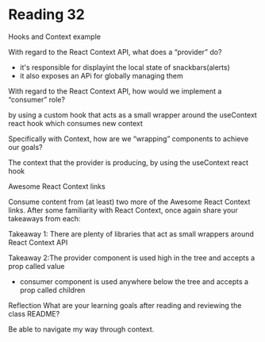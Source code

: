 # Reading 32

Hooks and Context example

With regard to the React Context API, what does a “provider” do?

- it's responsible for displayint the local state of snackbars(alerts)
- it also exposes an APi for globally managing them

With regard to the React Context API, how would we implement a “consumer” role?

by using a custom hook that acts as a small wrapper around the useContext react hook which consumes new context

Specifically with Context, how are we “wrapping” components to achieve our goals?

The context that the provider is producing, by using the useContext react hook

Awesome React Context links

Consume content from (at least) two more of the Awesome React Context links. After some familiarity with React Context, once again share your takeaways from each:

Takeaway 1: There are plenty of libraries that act as small wrappers around React Context API

Takeaway 2:The provider component is used high in the tree and accepts a prop called value

- consumer component is used anywhere below the tree and accepts a prop called children

Reflection
What are your learning goals after reading and reviewing the class README?

Be able to navigate my way through context.